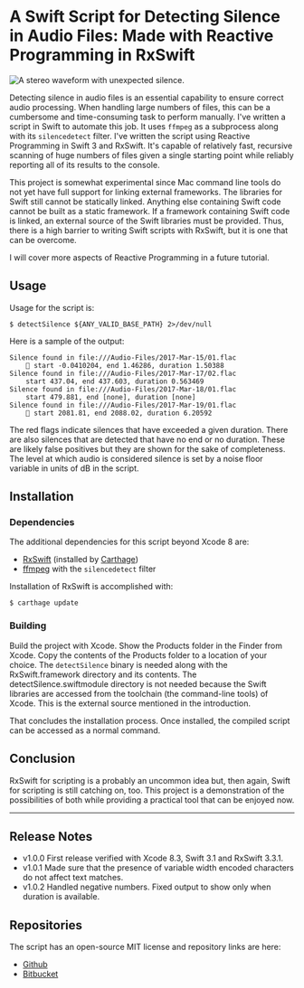 # A Swift Script for Detecting Silence in Audio Files: Made with Reactive Programming in RxSwift

![A stereo waveform with unexpected silence.](https://www.ikiapps.com/img/2017-03-15-swift-script-for-detecting-silence-in-audio-files/sample-waveform-w-silence.png)

Detecting silence in audio files is an essential capability to ensure correct audio processing. When handling large numbers of files, this can be a cumbersome and time-consuming task to perform manually. I've written a script in Swift to automate this job. It uses `ffmpeg` as a subprocess along with its `silencedetect` filter. I've written the script using Reactive Programming in Swift 3 and RxSwift. It's capable of relatively fast, recursive scanning of huge numbers of files given a single starting point while reliably reporting all of its results to the console.

This project is somewhat experimental since Mac command line tools do not yet have full support for linking external frameworks. The libraries for Swift still cannot be statically linked. Anything else containing Swift code cannot be built as a static framework. If a framework containing Swift code is linked, an external source of the Swift libraries must be provided. Thus, there is a high barrier to writing Swift scripts with RxSwift, but it is one that can be overcome.

I will cover more aspects of Reactive Programming in a future tutorial.

## Usage

Usage for the script is:

    $ detectSilence ${ANY_VALID_BASE_PATH} 2>/dev/null

Here is a sample of the output:

    Silence found in file:///Audio-Files/2017-Mar-15/01.flac
        🚩 start -0.0410204, end 1.46286, duration 1.50388
    Silence found in file:///Audio-Files/2017-Mar-17/02.flac
        start 437.04, end 437.603, duration 0.563469
    Silence found in file:///Audio-Files/2017-Mar-18/01.flac
        start 479.881, end [none], duration [none]
    Silence found in file:///Audio-Files/2017-Mar-19/01.flac
        🚩 start 2081.81, end 2088.02, duration 6.20592

The red flags indicate silences that have exceeded a given duration. There are also silences that are detected that have no end or no duration. These are likely false positives but they are shown for the sake of completeness. The level at which audio is considered silence is set by a noise floor variable in units of dB in the script.

## Installation

### Dependencies

The additional dependencies for this script beyond Xcode 8 are:

* [RxSwift](https://github.com/ReactiveX/RxSwift) (installed by [Carthage](https://github.com/Carthage/Carthage))
* [ffmpeg](https://trac.ffmpeg.org/wiki/CompilationGuide/MacOSX) with the `silencedetect` filter

Installation of RxSwift is accomplished with:

	$ carthage update

### Building

Build the project with Xcode. Show the Products folder in the Finder from Xcode. Copy the contents of the Products folder to a location of your choice. The `detectSilence` binary is needed along with the RxSwift.framework directory and its contents. The detectSilence.swiftmodule directory is not needed because the Swift libraries are accessed from the toolchain (the command-line tools) of Xcode. This is the external source mentioned in the introduction.

That concludes the installation process. Once installed, the compiled script can be accessed as a normal command. 

## Conclusion

RxSwift for scripting is a probably an uncommon idea but, then again, Swift for scripting is still catching on, too. This project is a demonstration of the possibilities of both while providing a practical tool that can be enjoyed now.

---

## Release Notes

* v1.0.0 First release verified with Xcode 8.3, Swift 3.1 and RxSwift 3.3.1.
* v1.0.1 Made sure that the presence of variable width encoded characters do not affect text matches.
* v1.0.2 Handled negative numbers. Fixed output to show only when duration is available.

## Repositories

The script has an open-source MIT license and repository links are here:

* [Github](https://github.com/ikiapps/detectSilence)
* [Bitbucket](https://bitbucket.org/ikiapps/detectsilence)

